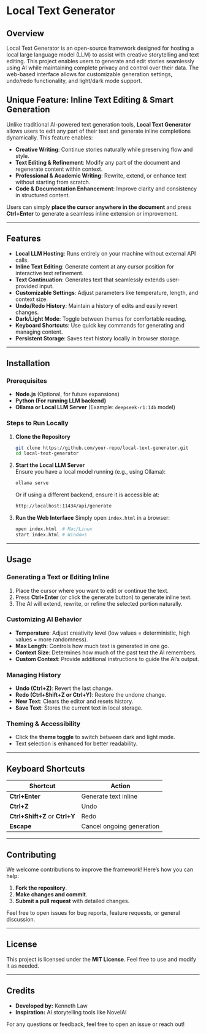 # Local Text Generator

## Overview
Local Text Generator is an open-source framework designed for hosting a local large language model (LLM) to assist with creative storytelling and text editing. This project enables users to generate and edit stories seamlessly using AI while maintaining complete privacy and control over their data. The web-based interface allows for customizable generation settings, undo/redo functionality, and light/dark mode support.

## Unique Feature: Inline Text Editing & Smart Generation
Unlike traditional AI-powered text generation tools, **Local Text Generator** allows users to edit any part of their text and generate inline completions dynamically. This feature enables:
- **Creative Writing**: Continue stories naturally while preserving flow and style.
- **Text Editing & Refinement**: Modify any part of the document and regenerate content within context.
- **Professional & Academic Writing**: Rewrite, extend, or enhance text without starting from scratch.
- **Code & Documentation Enhancement**: Improve clarity and consistency in structured content.

Users can simply **place the cursor anywhere in the document** and press **Ctrl+Enter** to generate a seamless inline extension or improvement.

---

## Features
- **Local LLM Hosting**: Runs entirely on your machine without external API calls.
- **Inline Text Editing**: Generate content at any cursor position for interactive text refinement.
- **Text Continuation**: Generates text that seamlessly extends user-provided input.
- **Customizable Settings**: Adjust parameters like temperature, length, and context size.
- **Undo/Redo History**: Maintain a history of edits and easily revert changes.
- **Dark/Light Mode**: Toggle between themes for comfortable reading.
- **Keyboard Shortcuts**: Use quick key commands for generating and managing content.
- **Persistent Storage**: Saves text history locally in browser storage.

---

## Installation
### Prerequisites
- **Node.js** (Optional, for future expansions)
- **Python (For running LLM backend)**
- **Ollama or Local LLM Server** (Example: `deepseek-r1:14b` model)

### Steps to Run Locally
1. **Clone the Repository**
   ```sh
   git clone https://github.com/your-repo/local-text-generator.git
   cd local-text-generator
   ```

2. **Start the Local LLM Server**  
   Ensure you have a local model running (e.g., using Ollama):
   ```sh
   ollama serve
   ```
   Or if using a different backend, ensure it is accessible at:
   ```sh
   http://localhost:11434/api/generate
   ```

3. **Run the Web Interface**
   Simply open `index.html` in a browser:
   ```sh
   open index.html  # Mac/Linux
   start index.html # Windows
   ```

---

## Usage
### Generating a Text or Editing Inline
1. Place the cursor where you want to edit or continue the text.
2. Press **Ctrl+Enter** (or click the generate button) to generate inline text.
3. The AI will extend, rewrite, or refine the selected portion naturally.

### Customizing AI Behavior
- **Temperature**: Adjust creativity level (low values = deterministic, high values = more randomness).
- **Max Length**: Controls how much text is generated in one go.
- **Context Size**: Determines how much of the past text the AI remembers.
- **Custom Context**: Provide additional instructions to guide the AI’s output.

### Managing History
- **Undo (Ctrl+Z)**: Revert the last change.
- **Redo (Ctrl+Shift+Z or Ctrl+Y)**: Restore the undone change.
- **New Text**: Clears the editor and resets history.
- **Save Text**: Stores the current text in local storage.

### Theming & Accessibility
- Click the **theme toggle** to switch between dark and light mode.
- Text selection is enhanced for better readability.

---

## Keyboard Shortcuts
| Shortcut        | Action                      |
|----------------|----------------------------|
| **Ctrl+Enter** | Generate text inline       |
| **Ctrl+Z**     | Undo                        |
| **Ctrl+Shift+Z** or **Ctrl+Y** | Redo       |
| **Escape**     | Cancel ongoing generation   |

---

## Contributing
We welcome contributions to improve the framework! Here’s how you can help:
1. **Fork the repository**.
2. **Make changes and commit**.
3. **Submit a pull request** with detailed changes.

Feel free to open issues for bug reports, feature requests, or general discussion.

---

## License
This project is licensed under the **MIT License**. Feel free to use and modify it as needed.

---

## Credits
- **Developed by:** Kenneth Law
- **Inspiration:** AI storytelling tools like NovelAI

For any questions or feedback, feel free to open an issue or reach out!

